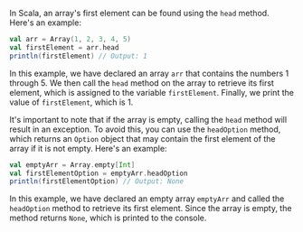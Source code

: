 In Scala, an array's first element can be found using the `head` method. Here's an example:

```scala
val arr = Array(1, 2, 3, 4, 5)
val firstElement = arr.head
println(firstElement) // Output: 1
```

In this example, we have declared an array `arr` that contains the numbers 1 through 5. We then call the `head` method on the array to retrieve its first element, which is assigned to the variable `firstElement`. Finally, we print the value of `firstElement`, which is 1.

It's important to note that if the array is empty, calling the `head` method will result in an exception. To avoid this, you can use the `headOption` method, which returns an `Option` object that may contain the first element of the array if it is not empty. Here's an example:

```scala
val emptyArr = Array.empty[Int]
val firstElementOption = emptyArr.headOption
println(firstElementOption) // Output: None
```

In this example, we have declared an empty array `emptyArr` and called the `headOption` method to retrieve its first element. Since the array is empty, the method returns `None`, which is printed to the console.